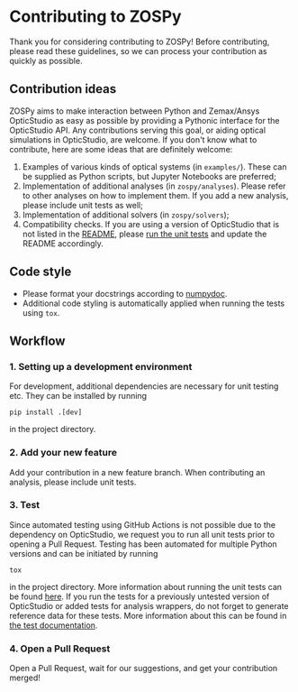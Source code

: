 # Contributing to ZOSPy

Thank you for considering contributing to ZOSPy! Before contributing, please read these guidelines, so we can process
your contribution as quickly as possible.

## Contribution ideas

ZOSPy aims to make interaction between Python and Zemax/Ansys OpticStudio as easy as possible by providing a Pythonic
interface for the OpticStudio API.
Any contributions serving this goal, or aiding optical simulations in OpticStudio, are welcome. If you don't know what to contribute, here are some ideas that are
definitely welcome:

1. Examples of various kinds of optical systems (in `examples/`). These can be supplied as Python scripts, but Jupyter
   Notebooks are preferred;
2. Implementation of additional analyses (in `zospy/analyses`). Please refer to other analyses on how to implement them.
   If you add a new
   analysis, please include unit tests as well;
3. Implementation of additional solvers (in `zospy/solvers`);
4. Compatibility checks. If you are using a version of OpticStudio that is not listed in the [README](README.md),
   please [run the unit tests](#3-test) and update the README accordingly.

## Code style

- Please format your docstrings according to [numpydoc](https://numpydoc.readthedocs.io/en/latest/format.html).
- Additional code styling is automatically applied when running the tests using `tox`.

## Workflow

### 1. Setting up a development environment

For development, additional dependencies are necessary for unit testing etc. They can be installed by running

```shell
pip install .[dev]
```

in the project directory.

### 2. Add your new feature

Add your contribution in a new feature branch. When contributing an analysis, please include unit tests.

### 3. Test

Since automated testing using GitHub Actions is not possible due to the dependency on OpticStudio, we request you
to run all unit tests prior to opening a Pull Request. Testing has been automated for multiple Python versions and
can be initiated by running

```shell
tox
```

in the project directory. More information about running the unit tests can be found [here](tests/README.md).
If you run the tests for a previously untested version of OpticStudio or added tests for analysis wrappers, 
do not forget to generate reference data for these tests.
More information about this can be found in [the test documentation](tests/README.md#generating-test-reference-data).

### 4. Open a Pull Request

Open a Pull Request, wait for our suggestions, and get your contribution merged!
